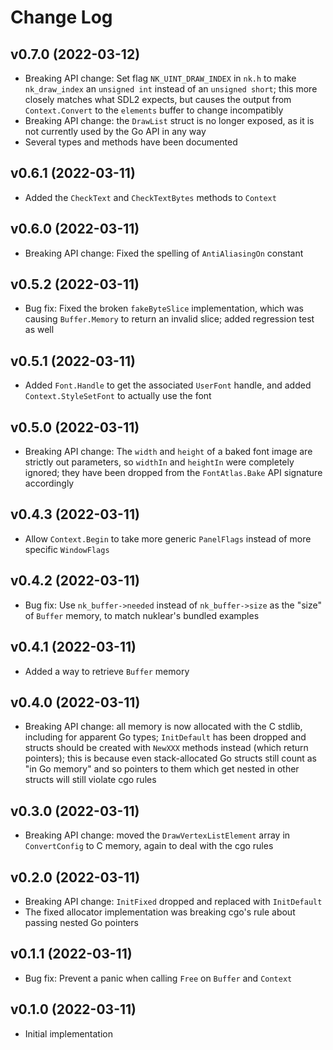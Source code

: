 # Change Log

## v0.7.0 (2022-03-12)

- Breaking API change: Set flag `NK_UINT_DRAW_INDEX` in `nk.h` to make
 `nk_draw_index` an `unsigned int` instead of an `unsigned short`; this more
  closely matches what SDL2 expects, but causes the output from
  `Context.Convert` to the `elements` buffer to change incompatibly
- Breaking API change: the `DrawList` struct is no longer exposed, as it is not
  currently used by the Go API in any way
- Several types and methods have been documented

## v0.6.1 (2022-03-11)

- Added the `CheckText` and `CheckTextBytes` methods to `Context`

## v0.6.0 (2022-03-11)

- Breaking API change: Fixed the spelling of `AntiAliasingOn` constant

## v0.5.2 (2022-03-11)

- Bug fix: Fixed the broken `fakeByteSlice` implementation, which was causing
  `Buffer.Memory` to return an invalid slice; added regression test as well

## v0.5.1 (2022-03-11)

- Added `Font.Handle` to get the associated `UserFont` handle, and added
  `Context.StyleSetFont` to actually use the font

## v0.5.0 (2022-03-11)

- Breaking API change: The `width` and `height` of a baked font image are
  strictly out parameters, so `widthIn` and `heightIn` were completely ignored;
  they have been dropped from the `FontAtlas.Bake` API signature accordingly

## v0.4.3 (2022-03-11)

- Allow `Context.Begin` to take more generic `PanelFlags` instead of more
  specific `WindowFlags`

## v0.4.2 (2022-03-11)

- Bug fix: Use `nk_buffer->needed` instead of `nk_buffer->size` as the "size"
  of `Buffer` memory, to match nuklear's bundled examples

## v0.4.1 (2022-03-11)

- Added a way to retrieve `Buffer` memory

## v0.4.0 (2022-03-11)

- Breaking API change: all memory is now allocated with the C stdlib, including
  for apparent Go types; `InitDefault` has been dropped and structs should be
  created with `NewXXX` methods instead (which return pointers); this is
  because even stack-allocated Go structs still count as "in Go memory" and so
  pointers to them which get nested in other structs will still violate cgo
  rules

## v0.3.0 (2022-03-11)

- Breaking API change: moved the `DrawVertexListElement` array in
  `ConvertConfig` to C memory, again to deal with the cgo rules

## v0.2.0 (2022-03-11)

- Breaking API change: `InitFixed` dropped and replaced with `InitDefault`
- The fixed allocator implementation was breaking cgo's rule about passing
  nested Go pointers

## v0.1.1 (2022-03-11)

- Bug fix: Prevent a panic when calling `Free` on `Buffer` and `Context`

## v0.1.0 (2022-03-11)

- Initial implementation
